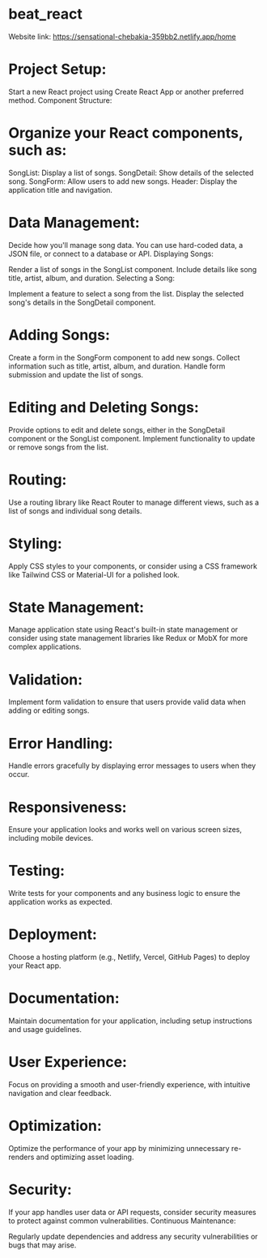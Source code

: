 # beat_react
Website link: https://sensational-chebakia-359bb2.netlify.app/home


# Project Setup:

Start a new React project using Create React App or another preferred method.
Component Structure:

# Organize your React components, such as:
SongList: Display a list of songs.
SongDetail: Show details of the selected song.
SongForm: Allow users to add new songs.
Header: Display the application title and navigation.

# Data Management:

Decide how you'll manage song data. You can use hard-coded data, a JSON file, or connect to a database or API.
Displaying Songs:

Render a list of songs in the SongList component.
Include details like song title, artist, album, and duration.
Selecting a Song:

Implement a feature to select a song from the list.
Display the selected song's details in the SongDetail component.
# Adding Songs:

Create a form in the SongForm component to add new songs.
Collect information such as title, artist, album, and duration.
Handle form submission and update the list of songs.
# Editing and Deleting Songs:

Provide options to edit and delete songs, either in the SongDetail component or the SongList component.
Implement functionality to update or remove songs from the list.
# Routing:

Use a routing library like React Router to manage different views, such as a list of songs and individual song details.
# Styling:

Apply CSS styles to your components, or consider using a CSS framework like Tailwind CSS or Material-UI for a polished look.
# State Management:

Manage application state using React's built-in state management or consider using state management libraries like Redux or MobX for more complex applications.
# Validation:

Implement form validation to ensure that users provide valid data when adding or editing songs.
# Error Handling:

Handle errors gracefully by displaying error messages to users when they occur.
# Responsiveness:

Ensure your application looks and works well on various screen sizes, including mobile devices.
# Testing:

Write tests for your components and any business logic to ensure the application works as expected.
# Deployment:

Choose a hosting platform (e.g., Netlify, Vercel, GitHub Pages) to deploy your React app.
# Documentation:

Maintain documentation for your application, including setup instructions and usage guidelines.
# User Experience:

Focus on providing a smooth and user-friendly experience, with intuitive navigation and clear feedback.
# Optimization:

Optimize the performance of your app by minimizing unnecessary re-renders and optimizing asset loading.
# Security:

If your app handles user data or API requests, consider security measures to protect against common vulnerabilities.
Continuous Maintenance:

Regularly update dependencies and address any security vulnerabilities or bugs that may arise.
